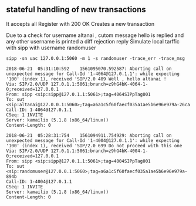 ## stateful handling of new transactions 

It accepts all Register with 200 OK
Creates a new transaction

Due to a check for username altanai , cutom message hello is replied and  any other username is printed a diff rejection reply
Simulate local tarffic with sipp with username randomuser
```
sipp -sn uac 127.0.0.1:5060 -m 1 -s randomuser -trace_err -trace_msg
```

```
2018-06-21	05:31:10:592	1561095070.592587: Aborting call on unexpected message for Call-Id '1-4064@127.0.1.1': while expecting '100' (index 1), received 'SIP/2.0 409 Well , hello altanai !
Via: SIP/2.0/UDP 127.0.1.1:5061;branch=z9hG4bK-4064-1-0;received=127.0.0.1
From: sipp <sip:sipp@127.0.1.1:5061>;tag=4064SIPpTag001
To: sut <sip:altanai@127.0.0.1:5060>;tag=a6a1c5f60faecf035a1ae5b6e96e979a-26ca
Call-ID: 1-4064@127.0.1.1
CSeq: 1 INVITE
Server: kamailio (5.1.8 (x86_64/linux))
Content-Length: 0
```

```
2018-06-21	05:28:31:754	1561094911.754929: Aborting call on unexpected message for Call-Id '1-4004@127.0.1.1': while expecting '100' (index 1), received 'SIP/2.0 699 Do not proceed with this one
Via: SIP/2.0/UDP 127.0.1.1:5061;branch=z9hG4bK-4004-1-0;received=127.0.0.1
From: sipp <sip:sipp@127.0.1.1:5061>;tag=4004SIPpTag001
To: sut <sip:randomuser@127.0.0.1:5060>;tag=a6a1c5f60faecf035a1ae5b6e96e979a-894b
Call-ID: 1-4004@127.0.1.1
CSeq: 1 INVITE
Server: kamailio (5.1.8 (x86_64/linux))
Content-Length: 0
```


